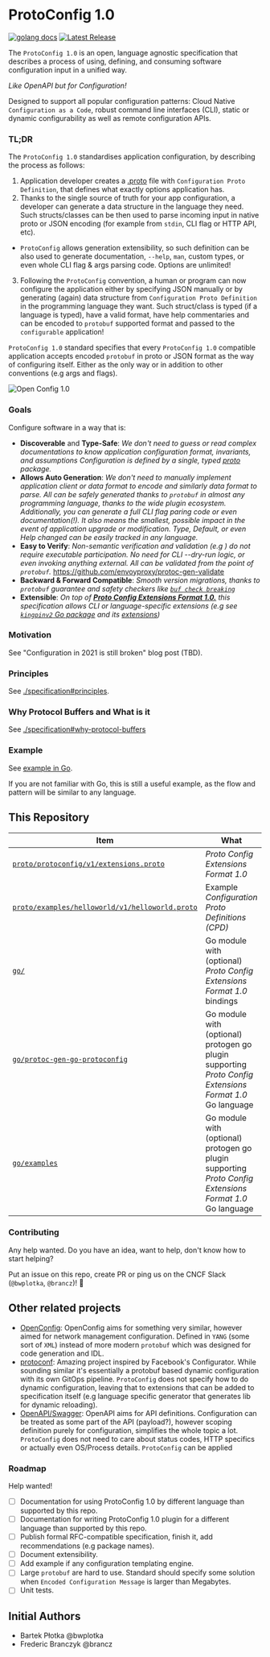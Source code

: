 # ProtoConfig 1.0

[![golang docs](https://img.shields.io/badge/go.dev-reference-007d9c?logo=go&logoColor=white&style=flat-square)](https://pkg.go.dev/github.com/protoconfig/protoconfig/go) [![Latest Release](https://img.shields.io/github/release/protoconfig/protoconfig.svg?style=flat-square)](https://github.com/protoconfig/protoconfig/releases/latest)

The `ProtoConfig 1.0` is an open, language agnostic specification that describes a process of using, defining, and consuming software configuration input in a unified way.

*Like OpenAPI but for Configuration!*

Designed to support all popular configuration patterns: Cloud Native `Configuration as a Code`, robust command line interfaces (CLI), static or dynamic configurability as well as remote configuration APIs.

### TL;DR

The `ProtoConfig 1.0` standardises application configuration, by describing the process as follows:

1. Application developer creates a [.proto](https://developers.google.com/protocol-buffers) file with `Configuration Proto Definition`, that defines what exactly options application has.
2. Thanks to the single source of truth for your app configuration, a developer can generate a data structure in the language they need. Such structs/classes can be then used to parse incoming input in native proto or JSON encoding (for example from `stdin`, CLI flag or HTTP API, etc).
* `ProtoConfig` allows generation extensibility, so such definition can be also used to generate documentation, `--help`, `man`, custom types, or even whole CLI flag & args parsing code. Options are unlimited!
3. Following the `ProtoConfig` convention, a human or program can now configure the application either by specifying JSON manually or by generating (again) data structure from `Configuration Proto Definition` in the programming language they want. Such struct/class is typed (if a language is typed), have a valid format, have help commentaries and can be encoded to `protobuf` supported format and passed to the `configurable` application!

`ProtoConfig 1.0` standard specifies that every `ProtoConfig 1.0` compatible application accepts encoded `protobuf` in proto or JSON format as the way of configuring itself. Either as the only way or in addition to other conventions (e.g args and flags).

![Open Config 1.0](https://docs.google.com/drawings/d/e/2PACX-1vSANZkljSiDgV-o0a-dL0ryZz19p3Hblt5V_qozhBcY5ILq8j3T2GEAdCCHFHoSGT9h2H4LDqJ9bCn_/pub?w=1440&h=1080)

### Goals

Configure software in a way that is:

* **Discoverable** and **Type-Safe**: *We don't need to guess or read complex documentations to know application configuration format, invariants, and assumptions Configuration is defined by a single, typed [proto](https://developers.google.com/protocol-buffers) package.*
* **Allows Auto Generation**: *We don't need to manually implement application client or data format to encode and similarly data format to parse. All can be safely generated thanks to `protobuf` in almost any programming language, thanks to the wide plugin ecosystem. Additionally, you can generate a full CLI flag paring code or even documentation(!). It also means the smallest, possible impact in the event of application upgrade or modification. Type, Default, or even Help changed can be easily tracked in any language.*
* **Easy to Verify**: *Non-semantic verification and validation (e.g ) do not require executable participation. No need for CLI --dry-run logic, or even invoking anything external. All can be validated from the point of `protobuf`.* https://github.com/envoyproxy/protoc-gen-validate
* **Backward & Forward Compatible**: *Smooth version migrations, thanks to `protobuf` guarantee and safety checkers like [`buf check breaking`](https://docs.buf.build/breaking-usage)*
* **Extensible**: *On top of [**Proto Config Extensions Format 1.0.**](proto/protoconfig/v1/extensions.proto) this specification allows CLI or language-specific extensions (e.g see [`kingpinv2` Go package](go/kingpinv2) and its [extensions](go/kingpinv2/proto/protoconfig/kingpinv2/v1/extensions.proto))*

### Motivation

See "Configuration in 2021 is still broken" blog post (TBD).

### Principles

See [./specification#principles](specification.md#principles).

### Why Protocol Buffers and What is it

See [./specification#why-protocol-buffers](specification.md#why-protocol-buffers)

### Example

See [example in Go](go/examples/README.md).

If you are not familiar with Go, this is still a useful example, as the flow and pattern will be similar to any language.

## This Repository

| Item   | What | Status |
|--------|------|--------|
| [`proto/protoconfig/v1/extensions.proto`](proto/protoconfig/v1/extensions.proto)  |  *Proto Config Extensions Format 1.0* | Alpha |
| [`proto/examples/helloworld/v1/helloworld.proto`]( proto/examples/helloworld/v1/helloworld.proto) |  Example *Configuration Proto Definitions (CPD)* | Alpha |
| [`go/`](go)  | Go module with (optional) *Proto Config Extensions Format 1.0* bindings | Alpha |
| [`go/protoc-gen-go-protoconfig`](go/protoc-gen-go-protoconfig/README.md)  | Go module with (optional) protogen go plugin supporting *Proto Config Extensions Format 1.0* Go language  | Alpha |
| [`go/examples`](go/examples/README.md) | Go module with (optional) protogen go plugin supporting *Proto Config Extensions Format 1.0* Go language  | Alpha |

### Contributing

Any help wanted. Do you have an idea, want to help, don't know how to start helping?

Put an issue on this repo, create PR or ping us on the CNCF Slack (`@bwplotka`, `@brancz`)! 🤗

## Other related projects

* [OpenConfig](https://www.openconfig.net/): OpenConfig aims for something very similar, however aimed for network management configuration. Defined in `YANG` (some sort of `XML`) instead of more modern `protobuf` which was designed for code generation and IDL.
* [protoconf](https://github.com/protoconf/protoconf): Amazing project inspired by Facebook's Configurator. While sounding similar it's essentially a protobuf based dynamic configuration with its own GitOps pipeline. `ProtoConfig` does not specify how to 
  do dynamic configuration, leaving that to extensions that can be added to specification itself (e.g language specific generator that generates lib for dynamic reloading).
* [OpenAPI/Swagger](https://swagger.io/specification/): OpenAPI aims for API definitions. Configuration can be treated as some part of the API (payload?), however scoping definition purely for configuration, simplifies the whole topic a lot. `ProtoConfig` does not need to care about status codes, HTTP specifics or actually even OS/Process details. `ProtoConfig` can be applied   

### Roadmap

Help wanted!

* [ ] Documentation for using ProtoConfig 1.0 by different language than supported by this repo.
* [ ] Documentation for writing ProtoConfig 1.0 plugin for a different language than supported by this repo.
* [ ] Publish formal RFC-compatible specification, finish it, add recommendations (e.g package names).
* [ ] Document extensibility.
* [ ] Add example if any configuration templating engine.
* [ ] Large `protobuf` are hard to use. Standard should specify some solution when `Encoded Configuration Message` is larger than Megabytes.
* [ ] Unit tests.

## Initial Authors

* Bartek Płotka @bwplotka
* Frederic Branczyk @brancz
